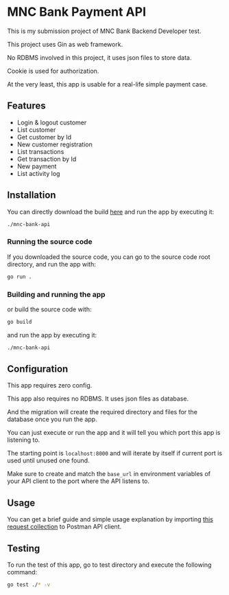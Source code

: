 # MNC Bank Payment API

This is my submission project of MNC Bank Backend Developer test.

This project uses Gin as web framework.

No RDBMS involved in this project, it uses json files to store data.

Cookie is used for authorization.

At the very least, this app is usable for a real-life simple payment case.

## Features
- Login & logout customer
- List customer
- Get customer by Id
- New customer registration
- List transactions
- Get transaction by Id
- New payment
- List activity log

## Installation
You can directly download the build [here](https://github.com/abyanfalah/mnc-bank-api-submission/releases/tag/bin)
and run the app by executing it:
```bash
./mnc-bank-api
```

### Running the source code

If you downloaded the source code, you can go to the source code root directory, and run the app with:

```bash
go run .
```

### Building and running the app
or build the source code with:
```bash
go build
```
and run the app by executing it:
```bash
./mnc-bank-api
```
## Configuration
This app requires zero config.

This app also requires no RDBMS. It uses json files as database.

And the migration will create the required directory and files for the database once you run the app.

You can just execute or run the app and it will tell you which port this app is listening to.

The starting point is `localhost:8000`
and will iterate by itself if current port is used until unused one found.

Make sure to create and match the `base_url` in environment variables of your API client to the port where the API listens to.

## Usage
You can get a brief guide and simple usage explanation by importing [this request collection](https://github.com/abyanfalah/mnc-bank-api-submission/blob/main/Request%20collection.postman_collection.json) to Postman API client.


## Testing
To run the test of this app, go to test directory and execute the following command:
```bash
go test ./* -v
```